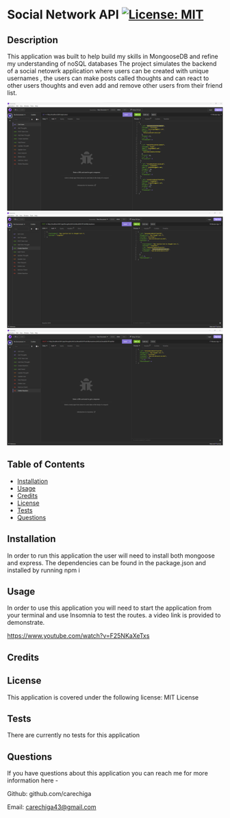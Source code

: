 # Social Network API  	[![License: MIT](https://img.shields.io/badge/License-MIT-yellow.svg)](https://opensource.org/licenses/MIT)

## Description

This application was built to help build my skills in MongooseDB and refine my understanding of noSQL databases
The project simulates the backend of a social netowrk application where users can be created with  unique usernames , the users can make posts called thoughts and can react to other users thoughts and even add and remove other users from their friend list.

![Alt text](assets/images/Screenshot1.png "Get Users")
![Alt text](assets/images/Screenshot2.png "POst Thoughts")
![Alt text](assets/images/Screenshot3.png "Delete Reaction")



## Table of Contents

- [Installation](#installation)
- [Usage](#usage)
- [Credits](#credits)
- [License](#license)
- [Tests](#tests)
- [Questions](#questions)

## Installation

In order to run this application the user will need to install both mongoose and express. The dependencies can be found in the package.json and installed by running npm i

## Usage

In order to use this application you will need to start the application from your terminal and use Insomnia to test the routes. a video link is provided to demonstrate.

https://www.youtube.com/watch?v=F25NKaXeTxs

## Credits



## License

This application is covered under the following license: MIT License

## Tests

There are currently no tests for this application

## Questions
If you have questions about this application you can reach me for more information here - 

Github: github.com/carechiga

Email: carechiga43@gmail.com
